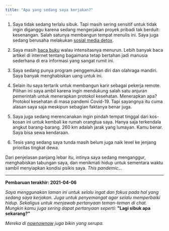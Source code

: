 ```yaml
---
title: "Apa yang sedang saya kerjakan?"
---
```


1. Saya tidak sedang terlalu sibuk. Tapi masih sering sensitif untuk tidak ingin diganggu karena sedang mengerjakan proyek pribadi tak berduit: kesenangan. Salah satunya membangun tempat menulis ini. Saya juga sedang berusaha melakukan [sosial media detox](https://duckduckgo.com/?t=canonical&q=social+media+detox).

2. Saya masih [baca buku](../read) walau intensitasnya menurun. Lebih banyak baca artikel di internet tentang bagaimana tetap bertahan jadi manusia sederhana di era informasi yang sangat rumit ini.

3. Saya sedang punya program penggemukan diri dan olahraga mandiri. Saya banyak menghabiskan uang untuk ini.

4. Selain itu saya tertarik untuk membangun karir sebagai pekerja remote. Pilihan ini saya ambil karena ingin mendukung salah satu anjuran pemerintah untuk menerapkan protokol kesehatan. Menerapkan apa? Protokol kesehatan di masa pandemi Covid-19. Tapi sayangnya itu cuma alasan saya saja meskipun sebagian faktanya benar juga.

5. Saya juga sedang merencanakan ingin pindah tempat tinggal dari kos-kosan ini untuk kembali ke rumah orangtua saya. Hanya saja terkendala angkut barang-barang. 260 km adalah jarak yang lumayan. Kamu benar. Saya bisa sewa kendaraan.

6. Tesis yang sedang saya tunda masih belum juga naik level ke jenjang prioritas tingkat dewa.

Dari penjelasan panjang lebar itu, intinya saya sedang menganggur, menghabiskan tabungan saya, dan menikmati hidup untuk sementara waktu sambil menyiapkan kondisi psikis saya. *This pandemic...*

----

**Pembaruan terakhir: 2021-04-06**

*Saya menggunakan laman ini untuk selalu ingat dan fokus pada hal yang sedang saya kerjakan. Juga untuk penyemangat agar selalu memperbaiki hidup. Sekaligus untuk menjawab pertanyaan teman-teman di chat. Mungkin kamu juga sering dapat pertanyaan seperti:* **"Lagi sibuk apa sekarang?"**

*Mereka di [nownownow](https://nownownow.com/about) juga bikin yang serupa.*
